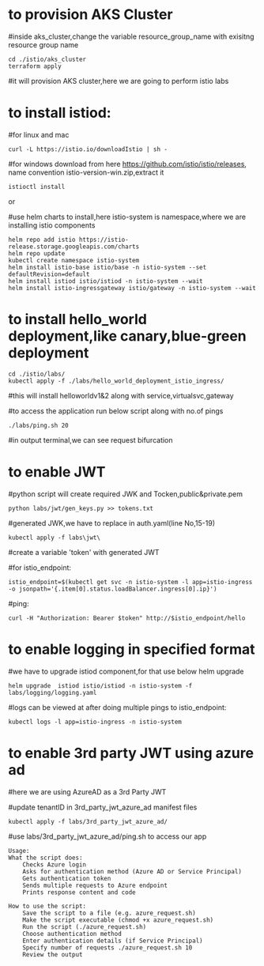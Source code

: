 # to provision AKS Cluster

#inside aks_cluster,change the variable resource_group_name with exisitng resource group name

    cd ./istio/aks_cluster
    terraform apply

#it will provision AKS cluster,here we are going to perform istio labs


# to install istiod:
#for linux and mac
       
    curl -L https://istio.io/downloadIstio | sh -

#for windows download from here https://github.com/istio/istio/releases, name convention istio-version-win.zip,extract it
  
    istioctl install

or

#use helm charts to install,here istio-system is namespace,where we are installing istio components

    helm repo add istio https://istio-release.storage.googleapis.com/charts
    helm repo update
    kubectl create namespace istio-system
    helm install istio-base istio/base -n istio-system --set defaultRevision=default
    helm install istiod istio/istiod -n istio-system --wait
    helm install istio-ingressgateway istio/gateway -n istio-system --wait

# to install hello_world deployment,like canary,blue-green deployment
    
    cd ./istio/labs/
    kubectl apply -f ./labs/hello_world_deployment_istio_ingress/

#this will install helloworldv1&2 along with service,virtualsvc,gateway

#to access the application run below script along with no.of pings

    ./labs/ping.sh 20

#in output terminal,we can see request bifurcation

# to enable JWT

#python script will create required JWK and Tocken,public&private.pem

    python labs/jwt/gen_keys.py >> tokens.txt

#generated JWK,we have to replace in auth.yaml(line No,15-19)

    kubectl apply -f labs\jwt\

#create a variable 'token' with generated JWT

#for istio_endpoint:

    istio_endpoint=$(kubectl get svc -n istio-system -l app=istio-ingress -o jsonpath='{.item[0].status.loadBalancer.ingress[0].ip}')

#ping: 

    curl -H "Authorization: Bearer $token" http://$istio_endpoint/hello

# to enable logging in specified format

#we have to upgrade istiod component,for that use below helm upgrade

    helm upgrade  istiod istio/istiod -n istio-system -f labs/logging/logging.yaml

#logs can be viewed at after doing multiple pings to istio_endpoint: 

    kubectl logs -l app=istio-ingress -n istio-system


#   to enable 3rd party JWT using azure ad
#here we are using AzureAD as a 3rd Party JWT

#update tenantID in 3rd_party_jwt_azure_ad manifest files

    kubectl apply -f labs/3rd_party_jwt_azure_ad/

#use labs/3rd_party_jwt_azure_ad/ping.sh to access our app
    
    Usage:
    What the script does:
        Checks Azure login
        Asks for authentication method (Azure AD or Service Principal)
        Gets authentication token
        Sends multiple requests to Azure endpoint
        Prints response content and code
        
    How to use the script:
        Save the script to a file (e.g. azure_request.sh)
        Make the script executable (chmod +x azure_request.sh)
        Run the script (./azure_request.sh)
        Choose authentication method
        Enter authentication details (if Service Principal)
        Specify number of requests ./azure_request.sh 10
        Review the output

